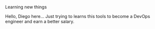 Learning new things

Hello, Diego here... Just trying to learns this tools to become a DevOps engineer and earn a better salary.
